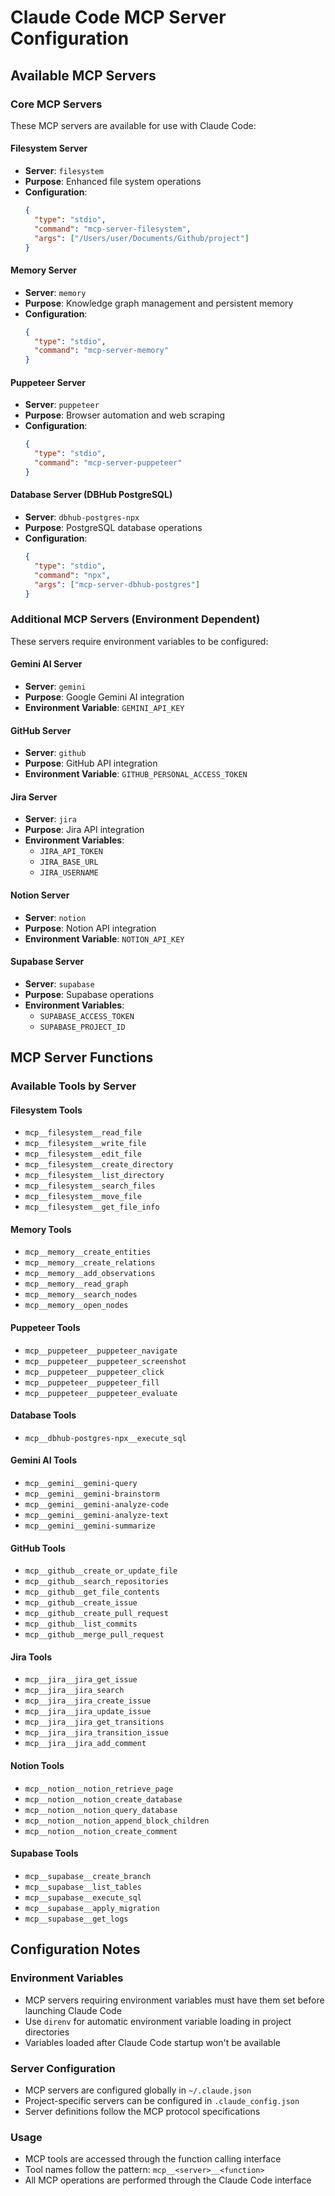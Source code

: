 # Claude Code MCP Server Configuration

## Available MCP Servers

### Core MCP Servers
These MCP servers are available for use with Claude Code:

#### Filesystem Server
- **Server**: `filesystem`
- **Purpose**: Enhanced file system operations
- **Configuration**:
  ```json
  {
    "type": "stdio",
    "command": "mcp-server-filesystem",
    "args": ["/Users/user/Documents/Github/project"]
  }
  ```

#### Memory Server
- **Server**: `memory`
- **Purpose**: Knowledge graph management and persistent memory
- **Configuration**:
  ```json
  {
    "type": "stdio",
    "command": "mcp-server-memory"
  }
  ```

#### Puppeteer Server
- **Server**: `puppeteer`
- **Purpose**: Browser automation and web scraping
- **Configuration**:
  ```json
  {
    "type": "stdio",
    "command": "mcp-server-puppeteer"
  }
  ```

#### Database Server (DBHub PostgreSQL)
- **Server**: `dbhub-postgres-npx`
- **Purpose**: PostgreSQL database operations
- **Configuration**:
  ```json
  {
    "type": "stdio",
    "command": "npx",
    "args": ["mcp-server-dbhub-postgres"]
  }
  ```

### Additional MCP Servers (Environment Dependent)
These servers require environment variables to be configured:

#### Gemini AI Server
- **Server**: `gemini`
- **Purpose**: Google Gemini AI integration
- **Environment Variable**: `GEMINI_API_KEY`

#### GitHub Server
- **Server**: `github`
- **Purpose**: GitHub API integration
- **Environment Variable**: `GITHUB_PERSONAL_ACCESS_TOKEN`

#### Jira Server
- **Server**: `jira`
- **Purpose**: Jira API integration
- **Environment Variables**:
  - `JIRA_API_TOKEN`
  - `JIRA_BASE_URL`
  - `JIRA_USERNAME`

#### Notion Server
- **Server**: `notion`
- **Purpose**: Notion API integration
- **Environment Variable**: `NOTION_API_KEY`

#### Supabase Server
- **Server**: `supabase`
- **Purpose**: Supabase operations
- **Environment Variables**:
  - `SUPABASE_ACCESS_TOKEN`
  - `SUPABASE_PROJECT_ID`

## MCP Server Functions

### Available Tools by Server

#### Filesystem Tools
- `mcp__filesystem__read_file`
- `mcp__filesystem__write_file`
- `mcp__filesystem__edit_file`
- `mcp__filesystem__create_directory`
- `mcp__filesystem__list_directory`
- `mcp__filesystem__search_files`
- `mcp__filesystem__move_file`
- `mcp__filesystem__get_file_info`

#### Memory Tools
- `mcp__memory__create_entities`
- `mcp__memory__create_relations`
- `mcp__memory__add_observations`
- `mcp__memory__read_graph`
- `mcp__memory__search_nodes`
- `mcp__memory__open_nodes`

#### Puppeteer Tools
- `mcp__puppeteer__puppeteer_navigate`
- `mcp__puppeteer__puppeteer_screenshot`
- `mcp__puppeteer__puppeteer_click`
- `mcp__puppeteer__puppeteer_fill`
- `mcp__puppeteer__puppeteer_evaluate`

#### Database Tools
- `mcp__dbhub-postgres-npx__execute_sql`

#### Gemini AI Tools
- `mcp__gemini__gemini-query`
- `mcp__gemini__gemini-brainstorm`
- `mcp__gemini__gemini-analyze-code`
- `mcp__gemini__gemini-analyze-text`
- `mcp__gemini__gemini-summarize`

#### GitHub Tools
- `mcp__github__create_or_update_file`
- `mcp__github__search_repositories`
- `mcp__github__get_file_contents`
- `mcp__github__create_issue`
- `mcp__github__create_pull_request`
- `mcp__github__list_commits`
- `mcp__github__merge_pull_request`

#### Jira Tools
- `mcp__jira__jira_get_issue`
- `mcp__jira__jira_search`
- `mcp__jira__jira_create_issue`
- `mcp__jira__jira_update_issue`
- `mcp__jira__jira_get_transitions`
- `mcp__jira__jira_transition_issue`
- `mcp__jira__jira_add_comment`

#### Notion Tools
- `mcp__notion__notion_retrieve_page`
- `mcp__notion__notion_create_database`
- `mcp__notion__notion_query_database`
- `mcp__notion__notion_append_block_children`
- `mcp__notion__notion_create_comment`

#### Supabase Tools
- `mcp__supabase__create_branch`
- `mcp__supabase__list_tables`
- `mcp__supabase__execute_sql`
- `mcp__supabase__apply_migration`
- `mcp__supabase__get_logs`

## Configuration Notes

### Environment Variables
- MCP servers requiring environment variables must have them set before launching Claude Code
- Use `direnv` for automatic environment variable loading in project directories
- Variables loaded after Claude Code startup won't be available

### Server Configuration
- MCP servers are configured globally in `~/.claude.json`
- Project-specific servers can be configured in `.claude_config.json`
- Server definitions follow the MCP protocol specifications

### Usage
- MCP tools are accessed through the function calling interface
- Tool names follow the pattern: `mcp__<server>__<function>`
- All MCP operations are performed through the Claude Code interface